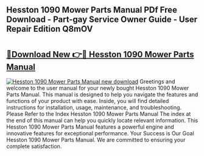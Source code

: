 ## Hesston 1090 Mower Parts Manual PDf Free Download - Part-gay Service Owner Guide - User Repair Edition Q8mOV

# <h2><a href="http://bc54632.oget.top/?id=Hesston+1090+Mower+Parts+Manual">🔗Download New 👉🔴 Hesston 1090 Mower Parts Manual</a></h2>

[![Hesston 1090 Mower Parts Manual new download](https://i.imgur.com/5g1atiW.png)](http://bc54632.oget.top/?id=Hesston+1090+Mower+Parts+Manual)
Greetings and welcome to the user manual for your newly bought Hesston 1090 Mower Parts Manual. This manual is designed to help you navigate the features and functions of your product with ease. Inside, you will find detailed instructions for installation, usage, maintenance, and troubleshooting. Please Refer to the Index Hesston 1090 Mower Parts Manual The index at the end of this manual can help you quickly locate relevant information. This Hesston 1090 Mower Parts Manual features a powerful engine and innovative features for exceptional performance. Your Success is Our Goal Hesston 1090 Mower Parts Manual. We are committed to ensuring your complete satisfaction.
